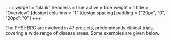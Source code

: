 +++
widget = "blank" 
headless = true
active = true
weight = 1
title = "Overview"
[design]
  columns = "1"
[design.spacing]
  padding = ["20px", "0", "20px", "0"]
+++

The PHSI-BRG are involved in 47 projects, predominantly clinical trials, covering a wide range of disease areas.
Some examples are given below.
